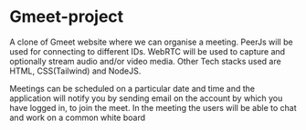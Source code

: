 # Gmeet-project
A clone of Gmeet website where we can organise a meeting. PeerJs will be used for connecting to different IDs. WebRTC will be used to capture and optionally stream audio and/or video media. Other Tech stacks used are HTML, CSS(Tailwind) and NodeJS.

Meetings can be scheduled on a particular date and time and the application will notify you by sending email on the account by which you have logged in, to join the meet. In the meeting the users will be able to chat and work on a common white board
